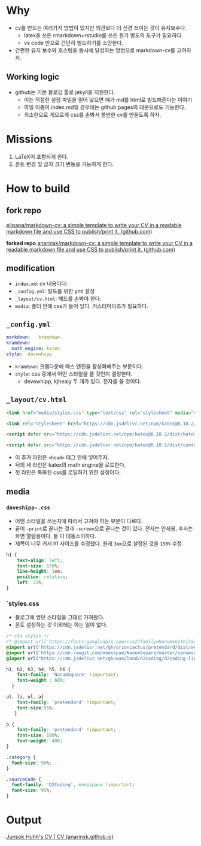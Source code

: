 # Why 
- cv를 만드는 여러가지 방법이 있지만 외관보다 더 신경 쓰이는 것이 유지보수다. 
	- latex을 쓰든 rmarkdown+rstudio를 쓰든 뭔가 별도의 도구가 필요하다. 
	- vs code 만으로 간단히 빌드하기를 소망한다. 
- 간편한 유지 보수와 호스팅을 동시에 달성하는 방법으로 markdown-cv를 고려하자. 

## Working logic 
- github는 기본 블로깅 툴로 jekyll을 지원한다. 
	- 이는 적절한 설정 파일을 밀어 넣으면 얘가 md를 html로 빌드해준다는 이야기 
	- 파일 이름이 index.md일 경우에는 github pages의 대문으로도 기능한다. 
	- 최소한으로 게으르게 css를 손봐서 쓸만한 cv를 만들도록 하자. 

# Missions 
1. LaTeX이 포함되게 한다. 
2. 폰트 변경 및 글자 크기 변동을 가능하게 한다. 

# How to build 

## fork repo 
[elipapa/markdown-cv: a simple template to write your CV in a readable markdown file and use CSS to publish/print it. (github.com)](https://github.com/elipapa/markdown-cv)

**forked repo** 
[anarinsk/markdown-cv: a simple template to write your CV in a readable markdown file and use CSS to publish/print it. (github.com)](https://github.com/anarinsk/markdown-cv)

## modification 

- `index.md`: cv 내용이다. 
-  `_config.yml`: 빌드를 위한 yml 설정 
- `_layout/cv.html`: 헤드를 손봐야 한다. 
- `media`: 폴더 안에 css가 들어 있다. 커스터마이즈가 필요하다. 

## `_config.yml`

```yml
markdown:   kramdown
kramdown:
  math_engine: katex
style:  davewhipp
```
- `kramdown`: 크램다운에 매스 엔진을 활성화해주는 부분이다. 
- `style`: css 중에서 어떤 스타일을 쓸 것인지 결정한다. 
	- devewhipp, kjhealy 두 개가 있다. 전자를 쓸 것이다. 

## `_layout/cv.html`
```html
<link href="media/styles.css" type="text/css" rel="stylesheet" media="screen">

<link rel="stylesheet" href="https://cdn.jsdelivr.net/npm/katex@0.10.2/dist/katex.min.css" integrity="sha384-yFRtMMDnQtDRO8rLpMIKrtPCD5jdktao2TV19YiZYWMDkUR5GQZR/NOVTdquEx1j" crossorigin="anonymous">

<script defer src="https://cdn.jsdelivr.net/npm/katex@0.10.2/dist/katex.min.js" integrity="sha384-9Nhn55MVVN0/4OFx7EE5kpFBPsEMZxKTCnA+4fqDmg12eCTqGi6+BB2LjY8brQxJ" crossorigin="anonymous"></script>

<script defer src="https://cdn.jsdelivr.net/npm/katex@0.10.2/dist/contrib/auto-render.min.js" integrity="sha384-kWPLUVMOks5AQFrykwIup5lo0m3iMkkHrD0uJ4H5cjeGihAutqP0yW0J6dpFiVkI" crossorigin="anonymous" onload="renderMathInElement(document.body);"></script>
```
- 이 추가 라인은 `<head>` 태그 안에 넣어주자. 
- 뒤의 세 라인은 katex의 math engine을 로드한다. 
- 첫 라인은 특화된 css를 로딩하기 위한 설정이다. 

## media 

### `daveshipp-.css`
- 어떤 스타일을 쓰는지에 따라서 고쳐야 하는 부분이 다르다. 
- 끝이 `-print`로 끝나는 것과 `-screen`으로 끝나는 것이 있다. 전자는 인쇄용, 후자는 화면 열람용이다. 둘 다 대동소이하다. 
- 제목이 너무 커서 h1 사이즈를 수정했다. 원래 `3em`으로 설정된 것을 `150%` 수정 

```css
h1 {
	text-align: left;
	font-size: 150%;
	line-height: 1em;
	position: relative;
	left: 25%;
}

```

### `styles.css 
- 블로그에 썼던 스타일을 그대로 가져왔다. 
- 폰트 설정하는 것 이외에는 하는 일이 없다. 

```css
/* css styles */
/* @import url('https://fonts.googleapis.com/css2?family=Nanum+Gothic&display=swap'); */
@import url('https://cdn.jsdelivr.net/gh/orioncactus/pretendard/dist/web/static/pretendard.css');
@import url('https://cdn.rawgit.com/moonspam/NanumSquare/master/nanumsquare.css');
@import url("https://cdn.jsdelivr.net/gh/wan2land/d2coding/d2coding-ligature-subset.css");

h1, h2, h3, h4, h5, h6 {
    font-family: 'NanumSquare' !important;
    font-weight : 600;
  }

ul, li, ol, a{
    font-family: 'pretendard' !important;
    font-size:95%;
   }

p {
    font-family: 'pretendard' !important;
    font-size: 100%;
    font-weight: 400; 
}

.category {
  font-size: 90%;
}

.sourceCode {
  font-family: 'D2Coding', monospace !important;
  font-size: 95%;
}
```

# Output 
[Junsok Huhh's CV | CV (anarinsk.github.io)](https://anarinsk.github.io/markdown-cv/)